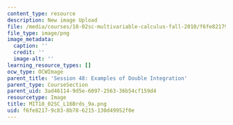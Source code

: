 ```yaml
---
content_type: resource
description: New image Upload
file: /media/courses/18-02sc-multivariable-calculus-fall-2010/f6fe82179c838b786215130d49952f0e_MIT18_02SC_L16Brds_9a.png
file_type: image/png
image_metadata:
  caption: ''
  credit: ''
  image-alt: ''
learning_resource_types: []
ocw_type: OCWImage
parent_title: 'Session 48: Examples of Double Integration'
parent_type: CourseSection
parent_uid: 3ad46114-9d5e-6097-2563-36b54cf159d4
resourcetype: Image
title: MIT18_02SC_L16Brds_9a.png
uid: f6fe8217-9c83-8b78-6215-130d49952f0e
---
```

